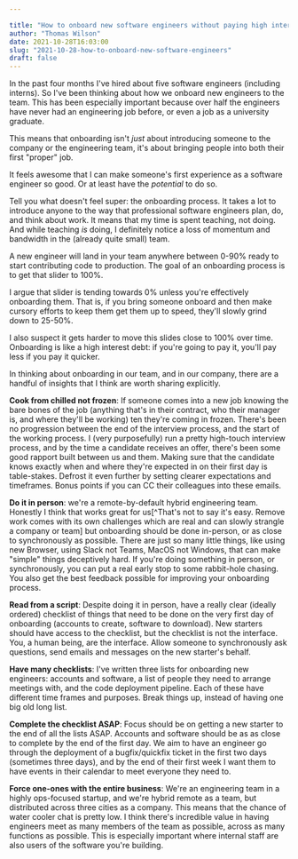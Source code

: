 ```yaml
---

title: "How to onboard new software engineers without paying high interest"
author: "Thomas Wilson"
date: 2021-10-28T16:03:00
slug: "2021-10-28-how-to-onboard-new-software-engineers"
draft: false
---
```


In the past four months I've hired about five software engineers  (including interns).  So I've been thinking about how we onboard new engineers to the team.  This has been especially important because over half the engineers have never had an engineering job before, or even a job as a university graduate. 

This means that onboarding isn't _just_ about introducing someone to the company or the engineering team, it's about bringing people into both their first "proper" job.

It feels awesome that I can make someone's first experience as a software engineer so good.  Or at least have the _potential_ to do so. 

Tell you what doesn't feel super: the onboarding process.  It takes a lot to introduce anyone to the way that professional software engineers plan, do, and think about work.  It means that my time is spent teaching, not doing.  And while teaching _is_ doing, I definitely notice a loss of momentum and bandwidth in the (already quite small) team.

A new engineer will land in your team anywhere between 0-90% ready to start contributing code to production.  The goal of an onboarding process is to get that slider to 100%.  

I argue that slider is tending towards 0% unless you're effectively onboarding them.  That is, if you bring someone onboard and then make cursory efforts to keep them get them up to speed, they'll slowly grind down to 25-50%.  

I also suspect it gets harder to move this slides close to 100% over time.  Onboarding is like a high interest debt: if you're going to pay it, you'll pay less if you pay it quicker.  

In thinking about onboarding in our team, and in our company, there are a handful of insights that I think are worth sharing explicitly.

**Cook from chilled not frozen**: If someone comes into a new job knowing the bare bones of the job (anything that's in their contract, who their manager is, and where they'll be working) ten they're coming in frozen.  There's been no progression between the end of the interview process, and the start of the working process.  I (very purposefully) run a pretty high-touch interview process, and by the time a candidate receives an offer, there's been some good rapport built between us and them.  Making sure that the candidate knows exactly when and where they're expected in on their first day is table-stakes.  Defrost  it even further by setting clearer expectations and timeframes.  Bonus points if you can CC their colleagues into these emails. 

**Do it in person**: we're a remote-by-default hybrid engineering team.  Honestly I think that works great for us[^That's  not to say it's easy.  Remove work comes with its own challenges which are real and can slowly strangle a company or team] but onboarding should be done in-person, or as close to synchronously as possible.  There are just so many little things, like using new Browser, using Slack not Teams, MacOS not Windows, that can make "simple" things deceptively hard.  If you're doing something in person, or synchronously, you can put a real early stop to some rabbit-hole chasing.  You also get the best feedback possible for improving your onboarding process.

**Read from a script**: Despite doing it in person, have a really clear (ideally ordered) checklist of things that need to be done on the very first day of onboarding (accounts to create, software to download).  New starters should have access to the checklist, but the checklist is not the interface.  You, a human being, are the interface.  Allow someone to synchronously ask questions, send emails and messages on the new starter's behalf.

**Have many checklists**: I've written three lists for onboarding new engineers: accounts and software, a list of people they need to arrange meetings with, and the code deployment pipeline.  Each of these have different time frames and purposes.  Break things up, instead of having one big old long list. 

**Complete the checklist ASAP**: Focus should be on getting a new starter to the end of all the lists ASAP.  Accounts and software should be as as close to complete by the end of the first day. We aim to have an engineer go through the deployment of a bugfix/quickfix ticket in the first two days (sometimes three days), and by the end of their first week I want them to have events in their calendar to meet everyone they need to.

**Force one-ones with the entire business**: We're an engineering team in a highly ops-focused startup, and we're hybrid remote as a team, but distributed across three cities as a company.  This means that the chance of water cooler chat is pretty low.  I think there's incredible value in having engineers meet as many members of the team as possible, across as many functions as possible.  This is especially important where internal staff are also users of the software you're building.

